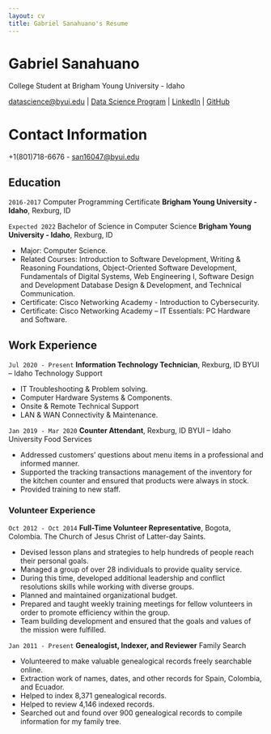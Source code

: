 ```yaml
---
layout: cv
title: Gabriel Sanahuano's Resume
---
```

# Gabriel Sanahuano
College Student at Brigham Young University - Idaho

<div id="webaddress">
<a href="datascience@byui.edu">datascience@byui.edu</a>
| <a href="https://byuidatascience.github.io/development.html">Data Science Program</a>
| <a href="https://www.linkedin.com/in/gabriel-sanahuano-8b62b5201/">LinkedIn</a>
| <a href="https://github.com/Gabrielandres/GabrielSanahuano_resume">GitHub</a>
</div>

# Contact Information
+1(801)718-6676 - san16047@byui.edu

<!-- https://www.monique.tech/the-art-of-markdown -->

## Education

`2016-2017`
Computer Programming Certificate
__Brigham Young University - Idaho__, Rexburg, ID

`Expected 2022`
Bachelor of Science in Computer Science
__Brigham Young University - Idaho__, Rexburg, ID

- Major: Computer Science.
- Related Courses: Introduction to Software Development, Writing & Reasoning Foundations, Object-Oriented Software Development, Fundamentals of Digital Systems, Web Engineering I, Software Design and Development Database Design & Development, and Technical Communication.
- Certificate: Cisco Networking Academy - Introduction to Cybersecurity.
- Certificate: Cisco Networking Academy – IT Essentials: PC Hardware and Software.


## Work Experience
`Jul 2020 - Present`
__Information Technology Technician__, Rexburg, ID
BYUI – Idaho Technology Support
- IT Troubleshooting & Problem solving.
- Computer Hardware Systems & Components.
- Onsite & Remote Technical Support
- LAN & WAN Connectivity & Maintenance.

`Jan 2019 - Mar 2020`
__Counter Attendant__, Rexburg, ID
BYUI – Idaho University Food Services
- Addressed customers’ questions about menu items in a professional and informed manner.
- Supported the tracking transactions management of the inventory for the kitchen counter and ensured that products were always in stock.
- Provided training to new staff.


### Volunteer Experience
`Oct 2012 - Oct 2014`
__Full-Time Volunteer Representative__, Bogota, Colombia.
The Church of Jesus Christ of Latter-day Saints.
- Devised lesson plans and strategies to help hundreds of people reach their personal goals.
- Managed a group of over 28 individuals to provide quality service.
- During this time, developed additional leadership and conflict resolutions skills while working with diverse groups.
- Planned and maintained organizational budget.
- Prepared and taught weekly training meetings for fellow volunteers in order to promote efficiency within the group.
- Team building development and ensured that the goals and values of the mission were fulfilled.

`Jan 2011 - Present`
__Genealogist, Indexer, and Reviewer__
Family Search
- Volunteered to make valuable genealogical records freely searchable online.
- Extraction work of names, dates, and other records for Spain, Colombia, and Ecuador.
- Helped to index 8,371 genealogical records.
- Helped to review 4,146 indexed records.
- Searched out and found over 900 genealogical records to compile information for my family tree.



<!-- ### Footer

Last updated: May 2013 -->


